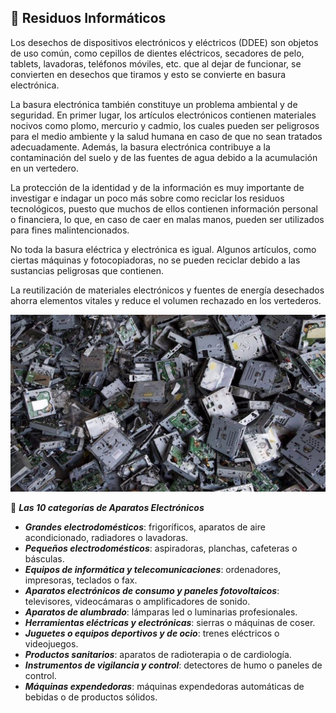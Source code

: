 ## 🚯 Residuos Informáticos 

Los desechos de dispositivos electrónicos y eléctricos (DDEE) son objetos de uso común, como cepillos de dientes eléctricos, secadores de pelo, tablets, lavadoras, teléfonos móviles, etc. que al dejar de funcionar, se convierten en desechos que tiramos y esto se convierte en basura electrónica.

La basura electrónica también constituye un problema ambiental y de seguridad. 
En primer lugar, los artículos electrónicos contienen materiales nocivos como plomo, mercurio y cadmio,  los cuales pueden ser peligrosos para el medio ambiente y la salud humana en caso de que no sean tratados adecuadamente. Además, la basura electrónica contribuye a la contaminación del suelo y de las fuentes de agua debido a la acumulación en un vertedero.

La protección de la identidad y de la información es muy importante de investigar e indagar un poco más sobre como reciclar los residuos tecnológicos, puesto que muchos de ellos contienen información personal o financiera, lo que, en caso de caer en malas manos, pueden ser utilizados para fines malintencionados. 

No toda la basura eléctrica y electrónica es igual. Algunos artículos, como ciertas máquinas y fotocopiadoras, no se pueden reciclar debido a las sustancias peligrosas que contienen.

La reutilización de materiales electrónicos y fuentes de energía desechados ahorra elementos vitales y reduce el volumen rechazado en los vertederos.

![residuos](img/residuos_informaticos.jpeg)

📑 _**Las 10 categorías de Aparatos Electrónicos**_

- _**Grandes electrodomésticos**_: frigoríficos, aparatos de aire acondicionado, radiadores o lavadoras.
- _**Pequeños electrodomésticos**_: aspiradoras, planchas, cafeteras o básculas.
- _**Equipos de informática y telecomunicaciones**_: ordenadores, impresoras, teclados o fax.
- _**Aparatos electrónicos de consumo y paneles fotovoltaicos**_: televisores, videocámaras o amplificadores de sonido.
- _**Aparatos de alumbrado**_: lámparas led o luminarias profesionales.
- _**Herramientas eléctricas y electrónicas**_: sierras o máquinas de coser.
- _**Juguetes o equipos deportivos y de ocio**_: trenes eléctricos o videojuegos.
- _**Productos sanitarios**_: aparatos de radioterapia o de cardiología.
- _**Instrumentos de vigilancia y control**_: detectores de humo o paneles de control.
- _**Máquinas expendedoras**_: máquinas expendedoras automáticas de bebidas o de productos sólidos.
